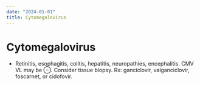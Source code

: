 ```yaml
---
date: "2024-01-01"
title: Cytomegalovirus
---
```


# Cytomegalovirus

* Retinitis, esophagitis, colitis, hepatitis, neuropathies, encephalitis. CMV VL may be ⊖. Consider tissue biopsy. Rx: ganciclovir, valganciclovir, foscarnet, or cidofovir.
